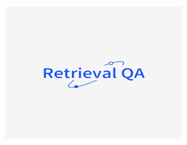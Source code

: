 <h1 align="center">
<img style="vertical-align:middle" width="400" height="300" src="https://raw.githubusercontent.com/wln20/Retrieval_QA/master/docs/logo.png" />
</h1>

